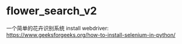 # flower_search_v2
一个简单的花卉识别系统
install webdriver: https://www.geeksforgeeks.org/how-to-install-selenium-in-python/

